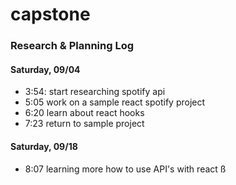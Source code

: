 # capstone

### Research & Planning Log
#### Saturday, 09/04
* 3:54: start researching spotify api
* 5:05 work on a sample react spotify project
* 6:20 learn about react hooks
* 7:23 return to sample project
#### Saturday, 09/18
* 8:07 learning more how to use API's with react
ß